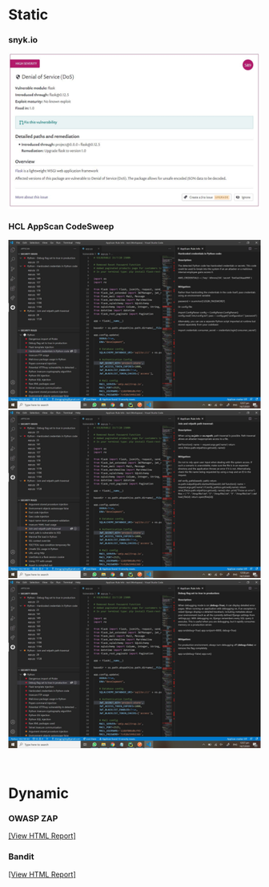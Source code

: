 # Static
### snyk.io
![](Vulnerable_Reports/App.synk.io/Report.jpeg)

### HCL AppScan CodeSweep 
![](Vulnerable_Reports/HCL_AppScan_CodeSweep/Report(1).jpeg) <br/>
![](Vulnerable_Reports/HCL_AppScan_CodeSweep/Report(2).jpeg) <br/>
![](Vulnerable_Reports/HCL_AppScan_CodeSweep/Report(3).jpeg) <br/>

&nbsp; 
# Dynamic
### OWASP ZAP 
[[View HTML Report]](Vulnerable_Reports/OwaspZapScan.html)

### Bandit 
[[View HTML Report]](Vulnerable_Reports/Bandit.html)
